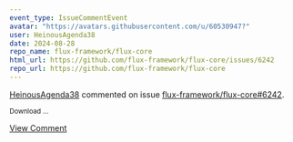 ```yaml
---
event_type: IssueCommentEvent
avatar: "https://avatars.githubusercontent.com/u/60530947?"
user: HeinousAgenda38
date: 2024-08-28
repo_name: flux-framework/flux-core
html_url: https://github.com/flux-framework/flux-core/issues/6242
repo_url: https://github.com/flux-framework/flux-core
---
```


<a href='https://github.com/HeinousAgenda38' target='_blank'>HeinousAgenda38</a> commented on issue <a href='https://github.com/flux-framework/flux-core/issues/6242' target='_blank'>flux-framework/flux-core#6242</a>.

<small>Download ...</small>

<a href='https://github.com/flux-framework/flux-core/issues/6242' target='_blank'>View Comment</a>